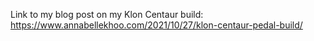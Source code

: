 Link to my blog post on my Klon Centaur build: https://www.annabellekhoo.com/2021/10/27/klon-centaur-pedal-build/
